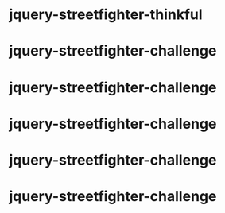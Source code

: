 # jquery-streetfighter-thinkful
# jquery-streetfighter-challenge
# jquery-streetfighter-challenge
# jquery-streetfighter-challenge
# jquery-streetfighter-challenge
# jquery-streetfighter-challenge
